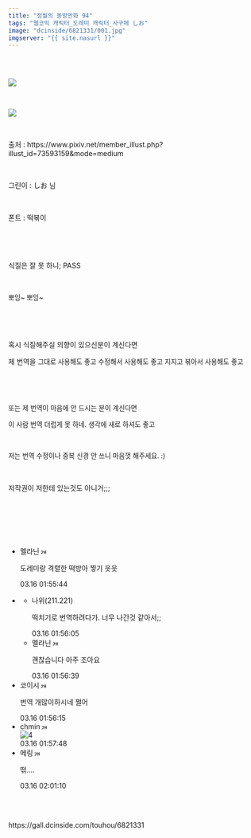 ```yaml
---
title: "정월의 동방만화 94"
tags: "웹코믹 캐릭터_도레미 캐릭터_사구메 しお"
image: "dcinside/6821331/001.jpg"
imgserver: "{{ site.nasurl }}"
---
```

<div class="article">
<div style="overflow:hidden;">
<p><br/></p><p style="text-align: left;"><img src="{{ site.nasurl }}/dcinside/6821331/001.jpg"/></p><p><br/></p><p style="text-align: left;"><img src="{{ site.nasurl }}/dcinside/6821331/002.jpg"/></p><p style="text-align: left;"><br/></p><p style="text-align: left;">출처 : https://www.pixiv.net/member_illust.php?illust_id=73593159&amp;mode=medium</p><p style="text-align: left;"><br/></p><p style="text-align: left;">그린이 : しお 님</p><p style="text-align: left;"><br/></p><p style="text-align: left;">폰트 : 떡볶이</p><p><br/></p><p><br/></p><p>식질은 잘 못 하니; PASS</p><p><br/></p><p><span style="font-size: 13.3333px;">뽀잉~ 뽀잉~</span><br/></p><p><span style="font-size: 13.3333px;"><br/></span></p><p><br/></p><p>혹시 식질해주실 의향이 있으신분이 계신다면</p><p>제 번역을 <span style="font-size: 10pt;">그대로 사용해도 좋고 수정해서 사용해도 좋고 </span><span style="font-size: 10pt;">지지고 볶아서 사용해도 좋고</span></p><p><span style="font-size: 10pt;"><br/></span></p><p><span style="font-size: 10pt;"><br/></span></p><p><span style="font-size: 13.3333px;">또는 제 번역이 마음에 안 드시는 분이 계신다면 </span><span style="font-size: 10pt;"><br/></span></p><p><span style="font-size: 10pt;">이 사람 번역 더럽게 못 하네. 생각에 새로 하셔도 좋고</span></p><p><span style="font-size: 10pt;"><br/></span></p><p><span style="font-size: 10pt;">저는 번역 수정이나 중복 </span><span style="font-size: 10pt;">신경 안 쓰니 마음껏 해주세요</span><span style="font-size: 10pt;">. :)</span></p><p><br/></p><p>저작권이 저한테 있는것도 아니거;;; </p><p><br/></p><p><br/></p> </div></div><br/>
<div class="comment"><ul class="cmt_list"><li class="ub-content" id="comment_li_16911020"><div class="cmt_info clear" data-article-no="6821331" data-no="16911020" data-rcnt="2"><div class="cmt_nickbox"><span class="gall_writer ub-writer" data-ip="" data-nick="멜라닌" data-uid="macdo6753"><span class="nickname in" title="멜라닌">멜라닌</span><a class="writer_nikcon"><img alt="갤로그로 이동합니다." border="0" height="11" onclick="window.open('//gallog.dcinside.com/macdo6753');" src="https://nstatic.dcinside.com/dc/w/images/nik.gif" style="margin-left:2px;cursor:pointer;" title="macdo67** : 갤로그로 이동합니다." width="12"/></a></span></div><div class="clear cmt_txtbox btn_reply_write_all"><p class="usertxt ub-word">도레미랑 격렬한 떡방아 찧기 읏읏</p></div><div class="fr clear"><span class="date_time">03.16 01:55:44</span></div></div></li><li><div class="reply show"><div class="reply_box"><ul class="reply_list" id="reply_list_16911020"><li class="ub-content" id="reply_li_16911022"><div class="reply_info clear" data-no="16911022"><div class="cmt_nickbox"><span class="gall_writer ub-writer" data-ip="211.221" data-nick="나위" data-uid=""><span class="nickname">나위<span class="ip">(211.221)</span></span></span></div><div class="clear cmt_txtbox"><p class="usertxt ub-word">떡치기로 번역하려다가. 너무 나간것 같아서;;</p></div><div class="fr clear"><span class="date_time">03.16 01:56:05</span></div></div></li><li class="ub-content" id="reply_li_16911026"><div class="reply_info clear" data-no="16911026"><div class="cmt_nickbox"><span class="gall_writer ub-writer" data-ip="" data-nick="멜라닌" data-uid="macdo6753"><span class="nickname in" title="멜라닌">멜라닌</span><a class="writer_nikcon"><img alt="갤로그로 이동합니다." border="0" height="11" onclick="window.open('//gallog.dcinside.com/macdo6753');" src="https://nstatic.dcinside.com/dc/w/images/nik.gif" style="margin-left:2px;cursor:pointer;" title="macdo67** : 갤로그로 이동합니다." width="12"/></a></span></div><div class="clear cmt_txtbox"><p class="usertxt ub-word">괜찮습니다 아주 조아요</p></div><div class="fr clear"><span class="date_time">03.16 01:56:39</span></div></div></li></ul></div></div></li><li class="ub-content" id="comment_li_16911023"><div class="cmt_info clear" data-article-no="6821331" data-no="16911023" data-rcnt="0"><div class="cmt_nickbox"><span class="gall_writer ub-writer" data-ip="" data-nick="코이시" data-uid="jidaego"><span class="nickname in" title="코이시">코이시</span><a class="writer_nikcon"><img alt="갤로그로 이동합니다." border="0" height="11" onclick="window.open('//gallog.dcinside.com/jidaego');" src="https://nstatic.dcinside.com/dc/w/images/fix_nik.gif" style="margin-left:2px;cursor:pointer;" title="jidae** : 갤로그로 이동합니다." width="12"/></a></span></div><div class="clear cmt_txtbox btn_reply_write_all"><p class="usertxt ub-word">번역 개많이하시네 쩔어</p></div><div class="fr clear"><span class="date_time">03.16 01:56:15</span></div></div></li><li class="ub-content" id="comment_li_16911031"><div class="cmt_info clear" data-article-no="6821331" data-no="16911031" data-rcnt="0"><div class="cmt_nickbox"><span class="gall_writer ub-writer" data-ip="" data-nick="chmin" data-uid="ub40min"><span class="nickname in" title="chmin">chmin</span><a class="writer_nikcon"><img alt="갤로그로 이동합니다." border="0" height="11" onclick="window.open('//gallog.dcinside.com/ub40min');" src="https://nstatic.dcinside.com/dc/w/images/nik.gif" style="margin-left:2px;cursor:pointer;" title="ub40m** : 갤로그로 이동합니다." width="12"/></a></span></div><div class="clear cmt_txtbox btn_reply_write_all"><div class="comment_dccon clear"><div class="coment_dccon_img"><img alt="4" class="written_dccon" conalt="4" src="https://dcimg5.dcinside.com/dccon.php?no=62b5df2be09d3ca567b1c5bc12d46b394aa3b1058c6e4d0ca41648b65feb276eb666e917acc86b349c4d8fbf8d63cc5bbbcf47c16842083cfa0fda38523e6138f3ce240511fe76" title="4"/></div><div class="coment_dccon_info clear dccon_over_box" onmouseout="dccon_btn_over(this);" onmouseover="dccon_btn_over(this);" style="display:none;"><span class="over_alt"></span><button class="btn_dccon_infoview div_package" data-type="comment" onclick="dccon_btn_click();" reqpath="/dccon" type="button">디시콘 보기</button></div></div></div><div class="fr clear"><span class="date_time">03.16 01:57:48</span></div></div></li><li class="ub-content" id="comment_li_16911035"><div class="cmt_info clear" data-article-no="6821331" data-no="16911035" data-rcnt="0"><div class="cmt_nickbox"><span class="gall_writer ub-writer" data-ip="" data-nick="메링" data-uid="kocom"><span class="nickname in" title="메링">메링</span><a class="writer_nikcon"><img alt="갤로그로 이동합니다." border="0" height="11" onclick="window.open('//gallog.dcinside.com/kocom');" src="https://nstatic.dcinside.com/dc/w/images/nik.gif" style="margin-left:2px;cursor:pointer;" title="koc** : 갤로그로 이동합니다." width="12"/></a></span></div><div class="clear cmt_txtbox btn_reply_write_all"><p class="usertxt ub-word">떢....</p></div><div class="fr clear"><span class="date_time">03.16 02:01:10</span></div></div></li></ul></div><br/>

<br/>
<p id="refer">https://gall.dcinside.com/touhou/6821331</p>
<br/>
